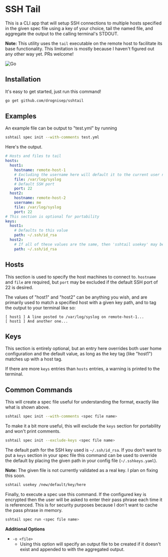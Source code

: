 # SSH Tail
This is a CLI app that will setup SSH connections to multiple hosts specified in the given spec file using a key of your choice, tail the named file, and aggregate the output to the calling terminal's STDOUT.

**Note:** This utility uses the `tail` executable on the remote host to facilitate its base functionality. This limitation is mostly because I haven't figured out any other way yet. PRs welcome!

![Go](https://github.com/drognisep/sshtail/workflows/Go/badge.svg?branch=master)

## Installation
It's easy to get started, just run this command!
```bash
go get github.com/drognisep/sshtail
```

## Examples
An example file can be output to "test.yml" by running
```bash
sshtail spec init --with-comments test.yml
```

Here's the output.
```yaml
# Hosts and files to tail
hosts:
  host1:
    hostname: remote-host-1
    # Excluding the username here will default it to the current user name
    file: /var/log/syslog
    # Default SSH port
    port: 22
  host2:
    hostname: remote-host-2
    username: me
    file: /var/log/syslog
    port: 22
# This section is optional for portability
keys:
  host1:
    # Defaults to this value
    path: ~/.ssh/id_rsa
  host2:
    # If all of these values are the same, then 'sshtail usekey' may be more convenient.
    path: ~/.ssh/id_rsa
```

## Hosts
This section is used to specify the host machines to connect to. `hostname` and `file` are required, but `port` may be excluded if the default SSH port of 22 is desired.

The values of "host1" and "host2" can be anything you wish, and are primarily used to match a specified host with a given key path, and to tag the output to your terminal like so:
```
[ host1 ] A line posted to /var/log/syslog on remote-host-1...
[ host1 ] And another one...
```

## Keys
This section is entirely optional, but an entry here overrides both user home configuration and the default value, as long as the key tag (like "host1") matches up with a host tag.

If there are more `keys` entries than `hosts` entries, a warning is printed to the terminal.

## Common Commands
This will create a spec file useful for understanding the format, exactly like what is shown above.
```bash
sshtail spec init --with-comments <spec file name>
```

To make it a bit more useful, this will exclude the `keys` section for portability and won't print comments.
```bash
sshtail spec init --exclude-keys <spec file name>
```

The default path for the SSH key used is `~/.ssh/id_rsa`. If you don't want to put a `keys` section in your spec file this command can be used to override the default by placing the given path in your config file (`~/.sshkeys.yaml`).

**Note:** The given file is not currently validated as a real key. I plan on fixing this soon.
```bash
sshtail usekey /new/default/key/here
```

Finally, to execute a spec use this command. If the configured key is encrypted then the user will be asked to enter their pass phrase each time it is referenced. This is for security purposes because I don't want to cache the pass phrase in memory.
```bash
sshtail spec run <spec file name>
```

**Additional Options**
* `-o <file>`
  * Using this option will specify an output file to be created if it doesn't exist and appended to with the aggregated output.

